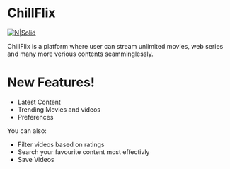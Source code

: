 # ChillFlix

[![N|Solid](https://github.com/hgmehta/MAD_314_SDT_Project/Images/Logo.png)]()

ChillFlix is a platform where user can stream unlimited movies, web series and many more verious contents seamminglessly.

# New Features!

  - Latest Content
  - Trending Movies and videos
  - Preferences

You can also:
  - Filter videos based on ratings
  - Search your favourite content most effectivly
  - Save Videos